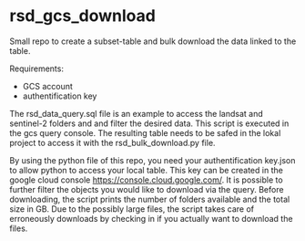 # rsd_gcs_download
Small repo to create a subset-table and bulk download the data linked to the table. 

Requirements: 
- GCS account
- authentification key

The rsd_data_query.sql file is an example to access the landsat and sentinel-2 folders and and filter the desired data. This script is executed in the gcs query console. The resulting table needs to be safed in the lokal project to access it with the rsd_bulk_download.py file. 

By using the python file of this repo, you need your authentification key.json to allow python to access your local table. This key can be created in the google cloud console https://console.cloud.google.com/. 
It is possible to further filter the objects you would like to download via the query. Before downloading, the script prints the number of folders available and the total size in GB. Due to the possibly large files, the script takes care of erroneously downloads by checking in if you actually want to download the files. 
